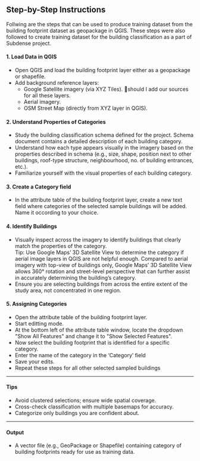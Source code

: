 ## Step-by-Step Instructions 
Follwing are the steps that can be used to produce training dataset from the building footprint dataset as geopackage in QGIS. These steps were also followed to create training dataset for the building classification as a part of Subdense project. 

#### 1. Load Data in QGIS

- Open QGIS and load the building footprint layer either as a geopackage or shapefile. 
- Add background reference layers: 
  - Google Satellite imagery (via XYZ Tiles). 🔴should I add our sources for all these layers. 
  - Aerial imagery.
  - OSM Street Map (directly from XYZ layer in QGIS).

#### 2. Understand Properties of Categories

- Study the building classification schema defined for the project. Schema document contains a detailed description of each building category. 
- Understand how each type appears visually in the imagery based on the properties described in schema (e.g., size, shape, position next to other buildings, roof-type structure, neighbourhood, no. of building entrances, etc.).
- Familiarize yourself with the visual properties of each building category. 

#### 3. Create a Category field 

- In the attribute table of the building footprint layer, create a new text field where categories of the selected sample buildings will be added. Name it occording to your choice.


#### 4. Identify Buildings

- Visually inspect across the imagery to identify buildings that clearly match the properties of the category.  
  Tip: Use Google Maps’ 3D Satellite View to determine the category if aerial image layers in QGIS are not helpful enough. Compared to aerial imagery with top-view of buildings only, Google Maps’ 3D Satellite View allows 360° rotation and street-level perspective that can further assist in accurately determining the building’s category.
- Ensure you are selecting buildings from across the entire extent of the study area, not concentrated in one region.

#### 5. Assigning Categories 

- Open the attribute table of the building footprint layer.
- Start editting mode.
- At the bottom left of the attribute table window, locate the dropdown "Show All Features" and change it to "Show Selected Features". 
- Now select the building footprint that is identified for a specific category.
- Enter the name of the category in the ‘Category’ field 
- Save your edits.
- Repeat these steps for all other selected sampled buildings

---

#### Tips

- Avoid clustered selections; ensure wide spatial coverage.
- Cross-check classification with multiple basemaps for accuracy.
- Categorize only buildings you are confident about.

---

#### Output

- A vector file (e.g., GeoPackage or Shapefile) containing category of building footprints ready for use as training data.
